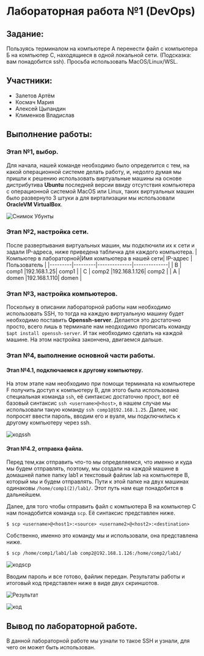 # Лабораторная работа №1 (DevOps)
## Задание: 
Пользуясь терминалом на компьютере А перенести файл с компьютера Б на компьютер С, находящиеся в одной локальной сети. (Подсказка: вам понадобится ssh).
Просьба использовать MacOS/Linux/WSL.
## Участники:
- Залетов Артём 
- Космач Мария
- Алексей Цыпандин
- Клименков Владислав
## Выполнение работы:
### Этап №1, выбор.
Для начала, нашей команде необходимо было определится с тем, на какой операционной системе делать работу, и, недолго думая мы пришли к решению использовать виртуальные машины на основе дистрибутива **Ubuntu** последней версии ввиду отсутствия компьютера с операционной системой MacOS или Linux, таких виртуальных машин было развернуто 3 штуки а для виртализации мы использовали **OracleVM VirtualBox**.

![Снимок Убунты](https://github.com/ARTEMIDA7736/lab-1-Oblachnie-voiny/assets/112976222/9ff525ed-5f52-46b1-9379-12b7f3caca75)

### Этап №2, настройка сети.
После развертывания виртуальных машин, мы подключили их к сети и задали IP-адреса, ниже приведена табличка для каждого компьютера.
|Компьютер в лабораторной|Имя компьютера в нашей сети|    IP-адрес  | Пользователь |
|---------|---------|--------------|--------------|
|    B    |   comp1  |192.168.1.25|     comp1     |
|    C   |   comp2   |192.168.1.126|     comp2    |
|    A    |  domen   |192.168.1.110|  domen |

### Этап №3, настройка компьютеров.
Поскольку в описании лабораторной работы нам необходимо использовать SSH, то тогда на каждую виртуальную машину будет необходимо поставить **Openssh-server**. Делается это достаточно просто, всего лишь в терминале нам неодходимо прописать команду `$apt install openssh-server`. И так необходимо сделать на каждой машине. На этом настройка закончена, двигаемся дальше.
### Этап №4, выполнение основной части работы.
#### Этап №4.1, подключаемся к другому компьютеру.
На этом этапе нам необходимо при помощи терминала на компьютере F получить доступ к компьютеру B, для этого была использована специальная команда `ssh`, её синтаксис достаточно прост, вот её базовый синтаксис `ssh <username>@<host>`, в нашем случае мы использовали такую команду `ssh comp1@192.168.1.25`. Далее, нас попросят ввести пароль, вводим его и вуаля, мы подключились к другому компьютеру через ssh.

![кодssh](https://github.com/ARTEMIDA7736/lab-1-Oblachnie-voiny/assets/112976222/85ec61cf-4e74-43cf-a5e7-62d4bb228137)

#### Этап №4.2, отправка файла.
Перед тем,как отправить что-то мы определяемся, что именно и куда мы будем отправлять, поэтому, мы создали на каждой машине в домашней папке папку lab1 и текстовый файлик lab на компьютере B, который мы и будем отправлять. Пути к этой папке на двух машинах одинаковы `/home/comp1(2)/lab1/`. Этот путь нам еще понадобится в дальнейшем.

Далее, для того чтобы отправить файл с компьютера B на компьютер C нам понадобится команда `scp`. Её синтаксис представлен ниже.

`$ scp <username>@<host1>:<source> <username2>@<host2>:<destination>`

Собственно, именно это команду мы и использовали, она представлена ниже.

`$ scp /home/comp1/lab1/lab comp2@192.168.1.126:/home/comp2/lab1/`

![кодscp](https://github.com/ARTEMIDA7736/lab-1-Oblachnie-voiny/assets/112976222/89f7d4e9-19ec-44d7-9657-b26ea021330f)

Вводим пароль и все готово, файлик передан. Результаты работы и итоговый код представлен ниже в виде двух скриншотов.

![Результат](https://github.com/ARTEMIDA7736/lab-1-Oblachnie-voiny/assets/112976222/385d10a9-aee9-4a8e-aa00-388aa186d9f2)

![код](https://github.com/ARTEMIDA7736/lab-1-Oblachnie-voiny/assets/112976222/35403cfe-c4f6-42db-8234-f2585f5deedf)

## Вывод по лабораторной работе.
В данной лабораторной работе мы узнали то такое SSH и узнали, для чего он может быть использован.
